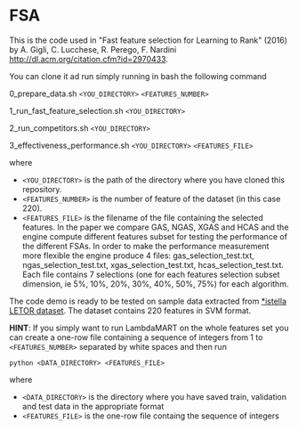 # FSA

This is the code used in "Fast feature selection for Learning to Rank" (2016) by A. Gigli, C. Lucchese, R. Perego, F. Nardini  http://dl.acm.org/citation.cfm?id=2970433.

You can clone it ad run simply running in bash the following command

0_prepare_data.sh `<YOU_DIRECTORY>` `<FEATURES_NUMBER>`

1_run_fast_feature_selection.sh `<YOU_DIRECTORY>`

2_run_competitors.sh `<YOU_DIRECTORY>`

3_effectiveness_performance.sh `<YOU_DIRECTORY>` `<FEATURES_FILE>` 

where 

- `<YOU_DIRECTORY>` is the path of the directory where you have cloned this repository.
- `<FEATURES_NUMBER>` is the number of feature of the dataset (in this case 220).
- `<FEATURES_FILE>` is the filename of the file containing the selected features. In the paper we compare GAS, NGAS, XGAS and HCAS and the engine compute different features subset for testing the performance of the different FSAs. In order to make the performance measurement more flexible the engine produce 4 files: gas_selection_test.txt, ngas_selection_test.txt, xgas_selection_test.txt, hcas_selection_test.txt. Each file contains 7 selections (one for each features selection subset dimension, ie 5%, 10%, 20%, 30%, 40%, 50%, 75%) for each algorithm.

The code demo is ready to be tested on sample data extracted from [*istella LETOR dataset](http://blog.istella.it/istella-learning-to-rank-dataset/). The dataset contains 220 features in SVM format.

**HINT**: If you simply want to run LambdaMART on the whole features set you can create a one-row file containing a sequence of integers from 1 to `<FEATURES_NUMBER>` separated by white spaces and then run

`python <DATA_DIRECTORY> <FEATURES_FILE>` 

where

- `<DATA_DIRECTORY>` is the directory where you have saved train, validation and test data in the appropriate format
- `<FEATURES_FILE>` is the one-row file containg the sequence of integers
